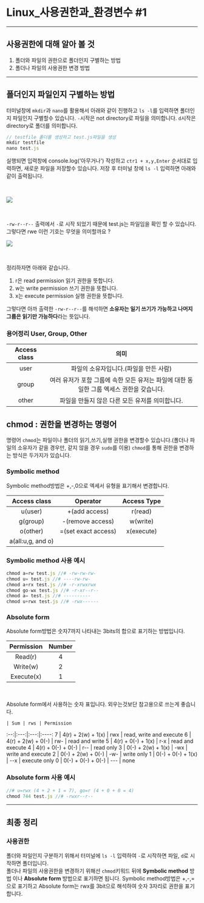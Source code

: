 # Linux_사용권한과_환경변수 #1

---

## 사용권한에 대해 알아 볼 것

1. 폴더와 파일의 권한으로 폴더인지 구별하는 방법
2. 폴더나 파일의 사용권한 변경 방법

---

## 폴더인지 파일인지 구별하는 방법

터미널창에 `mkdir`과 `nano`를 활용해서 아래와 같이 진행하고 `ls -l`를 입력하면 폴더인지 파일인지 구별할수 있습니다. `-`시작은 not directory로 파일을 의미합니다. `d`시작은 directory로 폴더를 의미합니다.

```js
// testfile 폴더를 생성하고 test.js파일을 생성
mkdir testfile
nano test.js
```

실행되면 입력창에 console.log('아무거나') 작성하고 `ctr1 + x,y,Enter` 순서대로 입력하면, 새로운 파일을 저장할수 있습니다. 저장 후 터미널 창에 `ls -l` 입력하면 아래와 같이 출력됩니다. 

<br />

![](./image/rew.png)

<br />

`-rw-r--r--` 출력에서 `-`로 시작 되었기 때문에 test.js는 파일임을 확인 할 수 있습니다. 그렇다면 rwe 이런 기호는 무엇을 의미할까요 ?
<br />

![](./image/rew1.png)

<br />

정리하자면 아래와 같습니다.  

1. r은 read permission 읽기 권한을 뜻합니다.
2. w는 write permission 쓰기 권한을 뜻합니다.
3. x는 execute permission 실행 권한을 뜻합니다.

그렇다면 아까 출력한 `-rw-r--r--`를 해석하면 **소유자는 일기 쓰기가 가능하고 나머지 그룹은 읽기만 가능하다**라는 뜻입니다.

### 용어정리 User, Group, Other

Access class         |의미
:------------------:|:------------------:
  user  | 파일의 소유자입니다.(파일을 만든 사람)
  group | 여러 유저가 포함 그룹에 속한 모든 유저는 파일에 대한 동일한 그룹 엑세스 권한을 갖습니다.
  other | 파일을 만들지 않은 다른 모든 유저를 의미합니다.


## chmod : 권한을 변경하는 명령어

명령어 `chmod`는 파일이나 폴더의 읽기,쓰기,실행 권한을 변경할수 있습니다.(폴더나 파일의 소유자가 같을 경우만, 같지 않을 경우 `sudo`를 이용) `chmod`를 통해 권한을 변경하는 방식은 두가지가 있습니다.


### Symbolic method

Symbolic method방법은 +,-,0으로 엑세서 유형을 표기해서 변경합니다.

Access class         |Operator|Access Type
:------------------:|:------------------:|:----------------:
u(user) |+(add access)   |r(read)
g(group)|-(remove access)|w(write)
o(other)|=(set exact access)|x(execute)
a(all:u,g, and o)||

### Symbolic method 사용 예시

```js
chmod a=rw test.js //# -rw-rw-rw-
chmod u= test.js //# ----rw-rw-
chmod a+rx test.js //# -r-xrwxrwx
chmod go-wx test.js //# -r-xr--r--
chmod a= test.js //# ----------
chmod u+rwx test.js //# -rwx------
```

### Absolute form

Absolute form방법은 숫자7까지 나타내는 3bits의 합으로 표기하는 방법입니다.
<br />

Permission | Number
:-------:|:-------:
Read(r)  |  4
Write(w) |  2
Execute(x) | 1

<br />

Absolute form에서 사용하는 숫자 표입니다. 외우는것보단 참고용으로 쓰는게 좋습니다.
<br />

    | Sum | rws | Permission
:--:|:---:|:---:|:----:
7	| 4(r) + 2(w) + 1(x) |	rwx	| read, write and execute
6	| 4(r) + 2(w) + 0(-) |	rw-	| read and write
5	| 4(r) + 0(-) + 1(x) |	r-x	| read and execute
4	| 4(r) + 0(-) + 0(-) |	r--	| read only
3	| 0(-) + 2(w) + 1(x) |	-wx	| write and execute
2	| 0(-) + 2(w) + 0(-) |	-w-	| write only
1	| 0(-) + 0(-) + 1(x) |	--x	| execute only
0	| 0(-) + 0(-) + 0(-) |	---	| none

### Absolute form 사용 예시

```js
//# u=rwx (4 + 2 + 1 = 7), go=r (4 + 0 + 0 = 4)
chmod 744 test.js //# -rwxr--r--
```

---

## 최종 정리

### 사용권한

폴더와 파일인지 구분하기 위해서 터미널에 `ls -l` 입력하여 `-`로 시작하면 파일, `d`로 시작하면 폴더입니다.<br />
폴더나 파일의 사용권한을 변경하기 위해선 `chmod`키워드 뒤에 **Symbolic method** 방법 이나 **Absolute form** 방법으로 표기하면 됩니다. Symbolic method방법은 +,-,= 으로 표기하고 Absolute form는 rwx를 3bit으로 해석하여 숫자 3자리로 권한을 표기합니다.